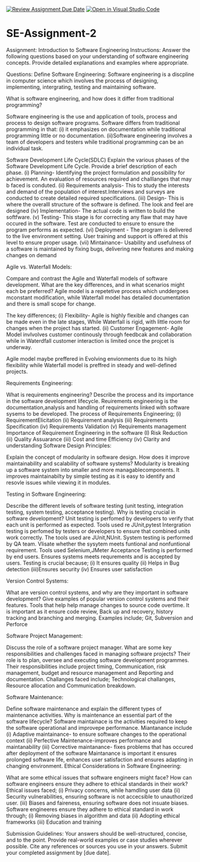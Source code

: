 [![Review Assignment Due Date](https://classroom.github.com/assets/deadline-readme-button-24ddc0f5d75046c5622901739e7c5dd533143b0c8e959d652212380cedb1ea36.svg)](https://classroom.github.com/a/-ucQIGTc)
[![Open in Visual Studio Code](https://classroom.github.com/assets/open-in-vscode-718a45dd9cf7e7f842a935f5ebbe5719a5e09af4491e668f4dbf3b35d5cca122.svg)](https://classroom.github.com/online_ide?assignment_repo_id=15242035&assignment_repo_type=AssignmentRepo)
# SE-Assignment-2
Assignment: Introduction to Software Engineering
Instructions:
Answer the following questions based on your understanding of software engineering concepts. Provide detailed explanations and examples where appropriate.

Questions:
Define Software Engineering:
Software engineering is a discpline in computer science which involves the process of designing, implementing, intergrating, testing and maintaining software.

What is software engineering, and how does it differ from traditional programming?

Software engineering is the use and application of tools, process and process to design software programs.
Software differs from traditional programming in that: (i) it emphasizes on documentation while traditional programming little or no documentation.
(ii)Software engineering involves a team of developers and testers while traditional programming can be an individual task.

Software Development Life Cycle(SDLC)
Explain the various phases of the Software Development Life Cycle. Provide a brief description of each phase.
(i) Planning- Identifying the project formulation and possibility for achievement. An evaluation of resources required and challlanges that may b faced is conduted.
(ii) Requirements analysis- This to study the interests and demand of the population of interest.Interviews and surveys are conducted to create detailed required specifications.
(iii) Design- This is where the overalll structure of the software is defined. The look and feel are designed 
(iv) Implementation- The actual code is written to build the softfware.
(v) Testing- This stage is for correcting any flaw that may have occured in the software. Test are conducted to ensure to ensure the program performs as expected.
(vi) Deployment - The program is delivered to the live environment setting. User training and support is offered at this level to ensure proper usage.
(vii) Mintainance- Usability and usefulness of a software is maintained by fixing bugs, delivering new features and making changes on demand


Agile vs. Waterfall Models:

Compare and contrast the Agile and Waterfall models of software development. What are the key differences, and in what scenarios might each be preferred?
Agile model is a repetetive process which unddergoes mconstant modification, while Waterfall model has detailed documentation and there is small scope for change.

The key differences; (i) Flexibility- Agile is  highly flexible and changes can be made even in the late stages, While Waterfall is rigid, with little room for changes when the project has started.
  (ii) Customer Engagement- Agile Model invlvolves customer continously through feedbcak and collaboration while in Waterdfall customer interaction is limited once the projcet is underway.

  Agile model maybe preffered in Evolving envionments due to its hiigh flexibility while Waterfall model is preffred in steady and well-defined projects.


Requirements Engineering:

What is requirements engineering? Describe the process and its importance in the software development lifecycle.
 Reuirements engineering is the documentation,analysis and handling of requirements linked with software sysems to be developed.
 The process of Requirements Engineering;
  (i) RequirementElicitation
 (ii) Requirement analysis
 (iii) Requirements Specification
  (iv) Requirements Validation
   (v) Requirements management
   Importance of Requirement Engineering in the software
   (I) Risk Reduction
   (ii) Quality Assuarance
   (iii) Cost and time Efficiency
   (iv) Clarity and understanding
Software Design Principles:

Explain the concept of modularity in software design. How does it improve maintainability and scalability of software systems?
Modularity is breaking up a software system into smaller and more managablecomponents.
It improves maintainabilty by simple testing as it is easy to identify and resovle issues while viewing it in modules.

Testing in Software Engineering:

Describe the different levels of software testing (unit testing, integration testing, system testing, acceptance testing). Why is testing crucial in software development?
Unit testing is perfomed by developers to verify that each unit is performed as expected. Tools used re JUnit,pytest
Intergration testing is perfomed by testers or developers to ensure that combined units work correctly. The tools used are JUnit,NUnit.
System testing is performed by QA team. Vlisate whether the sysytem meets funtional and nonfuntional requirement. Tools used Selenium,JMeter
Acceptance Testing is performed by end users. Ensures systems meets requrements and is accepted by users.
Testing is crucial because;
 (i) It ensures quality 
(ii) Helps in Bug detection
(iii)Ensures security
(iv) Ensures user satisfaction

Version Control Systems:

What are version control systems, and why are they important in software development? Give examples of popular version control systems and their features.
Tools that help help manage changes to source code overtime.
It is important as it ensure code review, Back up and recovery, history tracking and branching and merging.
Examples include; Git, Subversion and Perforce

Software Project Management:

Discuss the role of a software project manager. What are some key responsibilities and challenges faced in managing software projects?
Their role is to plan, oversee and executing software development programmes.
Their responsibilities include project timing, Communication, risk management, budget and resource management and Reporting and documentation.
Challanges faced include; Technological challanges, Resource allocation and Communication breakdown.

Software Maintenance:

Define software maintenance and explain the different types of maintenance activities. Why is maintenance an essential part of the software lifecycle?
Software maintainace is the activities required to keep the software operational and improvepe performance.
Miantanance include
 (i) Adaptive maintainance- to ensure software changes to the operational context
 (ii) Perfective Maintenance-improves performance and maintanability
 (iii) Corrective maintanance- fixes problems that has occured after deployment of the software
 Maintanance is important  it ensures prolonged software life, enhances user satisfaction and ensures adapting in changing environment.
Ethical Considerations in Software Engineering:

What are some ethical issues that software engineers might face? How can software engineers ensure they adhere to ethical standards in their work?
Ethical issues faced;
(i) Privacy concerns, while hamdling user data
(ii) Security vulnerabilities, ensuring software is not accecsible to unauthorized user.
(iii) Biases and faireness,  ensuring software does not insuate biases.
Software engineeres ensure they adhere to ethical standard in work through;
(i) Removing biases in algorithm and data
(ii) Adopting ethical frameworks
(iii) Education and training

Submission Guidelines:
Your answers should be well-structured, concise, and to the point.
Provide real-world examples or case studies wherever possible.
Cite any references or sources you use in your answers.
Submit your completed assignment by [due date].
